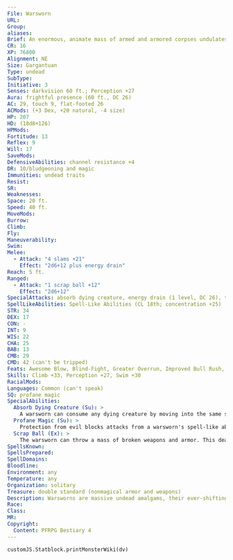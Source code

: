```yaml
---
File: Warsworn
URL: 
Group: 
aliases: 
Brief: An enormous, animate mass of armed and armored corpses undulates forth, like a siege tower of steel-girded flesh.
CR: 16
XP: 76800
Alignment: NE
Size: Gargantuan
Type: undead
SubType: 
Initiative: 3
Senses: darkvision 60 ft.; Perception +27
Aura: frightful presence (60 ft., DC 26)
AC: 29, touch 9, flat-footed 26
ACMods: (+3 Dex, +20 natural, -4 size)
HP: 207
HD: (18d8+126)
HPMods: 
Fortitude: 13
Reflex: 9
Will: 17
SaveMods: 
DefensiveAbilities: channel resistance +4
DR: 10/bludgeoning and magic
Immunities: undead traits
Resist: 
SR: 
Weaknesses: 
Space: 20 ft.
Speed: 40 ft.
MoveMods: 
Burrow: 
Climb: 
Fly: 
Maneuverability: 
Swim: 
Melee: 
  - Attack: "4 slams +21"
    Effect: "2d6+12 plus energy drain"
Reach: 5 ft.
Ranged: 
  - Attack: "1 scrap ball +12"
    Effect: "2d6+12"
SpecialAttacks: absorb dying creature, energy drain (1 level, DC 26), trample (2d6+18, DC 31)
SpellLikeAbilities: Spell-Like Abilities (CL 18th; concentration +25)  3/day-extended animate objects (7 Medium weapons only), telekinesis (violent thrust, heavy armor only)
STR: 34
DEX: 17
CON: -
INT: 9
WIS: 22
CHA: 25
BAB: 13
CMB: 29
CMD: 42 (can't be tripped)
Feats: Awesome Blow, Blind-Fight, Greater Overrun, Improved Bull Rush, Improved Overrun, Lightning Reflexes, Power Attack, Step Up, Strike Back
Skills: Climb +33, Perception +27, Swim +30
RacialMods: 
Languages: Common (can't speak)
SQ: profane magic
SpecialAbilities:
  Absorb Dying Creature (Su): >
    A warsworn can consume any dying creature by moving into the same space. This immediately kills the creature, absorbs the corpse into the warsworn, and heals the warsworn by an amount equal to the creature's Constitution score. Absorbed corpses can't be resurrected by any effect short of a miracle or wish until the warsworn that consumed them is destroyed.
  Profane Magic (Su): >
    Protection from evil blocks attacks from a warsworn's spell-like abilities. Weapons animated by the warsworn are damaged by channeled energy as if undead.
  Scrap Ball (Ex): >
    The warsworn can throw a mass of broken weapons and armor. This deals an amount of damage equal to 2d6 + the warsworn's Strength modifier, and has a range increment of 20 feet.
SpellsKnown: 
SpellsPrepared: 
SpellDomains: 
Bloodline: 
Environment: any
Temperature: any
Organization: solitary
Treasure: double standard (nonmagical armor and weapons)
Description: Warsworns are massive undead amalgams, their ever-shifting, chaotic bodies composed of countless slain soldiers and their armor and weapons. The shambling, serpentine form of a warsworn creates a grotesque, metallic cacophony as the weapons and armor of countless souls clash as though still in the throes of a never-ending battle. A warsworn forms by the will of a god or goddess of undeath or war, or spontaneously from the bloodlust and wrath of a battlefield of dead soldiers. Once created, a warsworn exists to spread the rage of war, ravage the land, and spread the carnage of battle. A typical warsworn weighs several tons and can reach a height of up to 25 feet. A newly formed one is much smaller, but quickly consumes nearby corpses from a battlefield or mass grave and swells to its full size. It is always hungry for more dying bodies. It prefers to absorb warriors and soldiers, but willingly consumes any suitable humanoid. Its constant grinding motion breaks its component parts, giving it plenty of scrap to hurl at distant foes.
Race: 
Class: 
MR: 
Copyright:
  Content: PFRPG Bestiary 4
---
```

```dataviewjs
customJS.Statblock.printMonsterWiki(dv)
```
